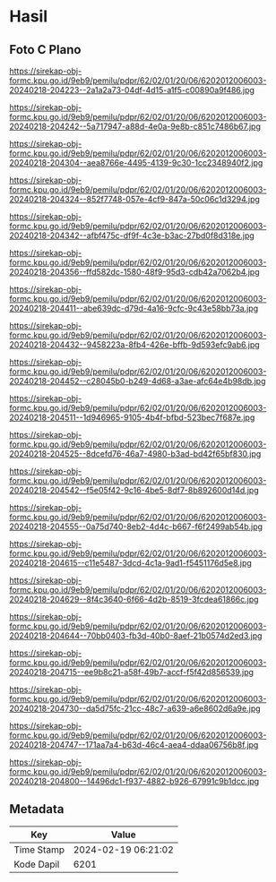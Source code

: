 # Hasil

## Foto C Plano

https://sirekap-obj-formc.kpu.go.id/9eb9/pemilu/pdpr/62/02/01/20/06/6202012006003-20240218-204223--2a1a2a73-04df-4d15-a1f5-c00890a9f486.jpg

https://sirekap-obj-formc.kpu.go.id/9eb9/pemilu/pdpr/62/02/01/20/06/6202012006003-20240218-204242--5a717947-a88d-4e0a-9e8b-c851c7486b67.jpg

https://sirekap-obj-formc.kpu.go.id/9eb9/pemilu/pdpr/62/02/01/20/06/6202012006003-20240218-204304--aea8766e-4495-4139-9c30-1cc2348940f2.jpg

https://sirekap-obj-formc.kpu.go.id/9eb9/pemilu/pdpr/62/02/01/20/06/6202012006003-20240218-204324--852f7748-057e-4cf9-847a-50c06c1d3294.jpg

https://sirekap-obj-formc.kpu.go.id/9eb9/pemilu/pdpr/62/02/01/20/06/6202012006003-20240218-204342--afbf475c-df9f-4c3e-b3ac-27bd0f8d318e.jpg

https://sirekap-obj-formc.kpu.go.id/9eb9/pemilu/pdpr/62/02/01/20/06/6202012006003-20240218-204356--ffd582dc-1580-48f9-95d3-cdb42a7062b4.jpg

https://sirekap-obj-formc.kpu.go.id/9eb9/pemilu/pdpr/62/02/01/20/06/6202012006003-20240218-204411--abe639dc-d79d-4a16-9cfc-9c43e58bb73a.jpg

https://sirekap-obj-formc.kpu.go.id/9eb9/pemilu/pdpr/62/02/01/20/06/6202012006003-20240218-204432--9458223a-8fb4-426e-bffb-9d593efc9ab6.jpg

https://sirekap-obj-formc.kpu.go.id/9eb9/pemilu/pdpr/62/02/01/20/06/6202012006003-20240218-204452--c28045b0-b249-4d68-a3ae-afc64e4b98db.jpg

https://sirekap-obj-formc.kpu.go.id/9eb9/pemilu/pdpr/62/02/01/20/06/6202012006003-20240218-204511--1d946965-9105-4b4f-bfbd-523bec7f687e.jpg

https://sirekap-obj-formc.kpu.go.id/9eb9/pemilu/pdpr/62/02/01/20/06/6202012006003-20240218-204525--8dcefd76-46a7-4980-b3ad-bd42f65bf830.jpg

https://sirekap-obj-formc.kpu.go.id/9eb9/pemilu/pdpr/62/02/01/20/06/6202012006003-20240218-204542--f5e05f42-9c16-4be5-8df7-8b892600d14d.jpg

https://sirekap-obj-formc.kpu.go.id/9eb9/pemilu/pdpr/62/02/01/20/06/6202012006003-20240218-204555--0a75d740-8eb2-4d4c-b667-f6f2499ab54b.jpg

https://sirekap-obj-formc.kpu.go.id/9eb9/pemilu/pdpr/62/02/01/20/06/6202012006003-20240218-204615--c11e5487-3dcd-4c1a-9ad1-f5451176d5e8.jpg

https://sirekap-obj-formc.kpu.go.id/9eb9/pemilu/pdpr/62/02/01/20/06/6202012006003-20240218-204629--8f4c3640-6f66-4d2b-8519-3fcdea61866c.jpg

https://sirekap-obj-formc.kpu.go.id/9eb9/pemilu/pdpr/62/02/01/20/06/6202012006003-20240218-204644--70bb0403-fb3d-40b0-8aef-21b0574d2ed3.jpg

https://sirekap-obj-formc.kpu.go.id/9eb9/pemilu/pdpr/62/02/01/20/06/6202012006003-20240218-204715--ee9b8c21-a58f-49b7-accf-f5f42d856539.jpg

https://sirekap-obj-formc.kpu.go.id/9eb9/pemilu/pdpr/62/02/01/20/06/6202012006003-20240218-204730--da5d75fc-21cc-48c7-a639-a6e8602d6a9e.jpg

https://sirekap-obj-formc.kpu.go.id/9eb9/pemilu/pdpr/62/02/01/20/06/6202012006003-20240218-204747--171aa7a4-b63d-46c4-aea4-ddaa06756b8f.jpg

https://sirekap-obj-formc.kpu.go.id/9eb9/pemilu/pdpr/62/02/01/20/06/6202012006003-20240218-204800--14496dc1-f937-4882-b926-67991c9b1dcc.jpg


## Metadata

| Key        | Value               |
| ---------- | ------------------- |
| Time Stamp | 2024-02-19 06:21:02 |
| Kode Dapil | 6201                |



